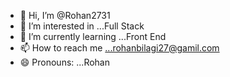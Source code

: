 - 👋 Hi, I’m @Rohan2731
- 👀 I’m interested in ...Full Stack
- 🌱 I’m currently learning ...Front End
- 📫 How to reach me ...rohanbilagi27@gamil.com
- 😄 Pronouns: ...Rohan
<!---
Rohan2731/Rohan2731 is a ✨ special ✨ repository because its `README.md` (this file) appears on your GitHub profile.
You can click the Preview link to take a look at your changes.
--->
